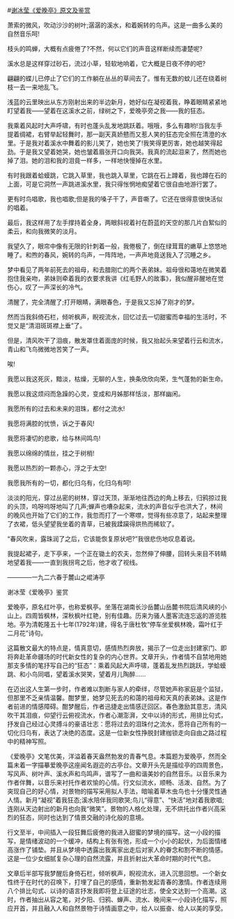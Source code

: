 #[谢冰莹《爱晚亭》原文及鉴赏](https://www.vrrw.net/wx/8907.html)

萧索的微风，吹动沙沙的树叶;潺潺的溪水，和着婉转的鸟声。这是一曲多么美的自然音乐呵!

枝头的鸣蝉，大概有点疲倦了?不然，何以它们的声音这样断续而凄楚呢?

溪水总是这样穿过砂石，流过小草，轻软地响着，它大概是日夜不停的吧?

翩翩的蝶儿已停止了它们的工作躺在丛丛的草间去了。惟有无数的蚊儿还在绕着树枝一去一来地乱飞。

浅蓝的云里映出从东方刚射出来的半边新月，她好似在凝视着我，睁着眼睛紧紧地盯望着我——望着在这溪水之前，绿树之下，爱晚亭旁之我——我的狂态。



我乘着风起时大声呼啸，有时也蓬头乱发地跳跃着。哦哦，多么有趣哟!当我左手提着绸裙，右臂举起轻舞时，那一副天真娇戆而又惹人笑的狂态完全照在清澄的水里。于是我对着溪水中舞着的影儿笑了，她也笑了!我笑得更厉害，她也越笑得起劲。于是我又望着她哭，她也皱着眉张开口向我哭。我真的流起泪来了，然而她也掉了泪。她的泪和我的泪竟一样多，一样地快慢掉在水里。

有时我跟着蛤蟆跳，它跳入草里，我也跳入草里，它跳在石上蹲着，我也蹲在石的上面，可是它洞然一声跳进溪水里，我只得怅惘地痴望着它很自由地游行罢了。

更有时鸟唱歌，我也唱歌;但是我的嗓子干了，声音嘶了。它还在很得意很快活似的唱着。

最后，我这样用了左手撑持着全身，两眼斜视着衬在蔚蓝的天空的那几片白絮似的柔云，和向我微笑的淡月。

我望久了，眼帘中像有无限的针刺着一般，我倦极了，倒在绿茸茸的嫩草上悠悠地睡了。和煦的春风，婉转的鸟声，一阵阵地，一声声地竟送我入了沉睡之乡。

梦中看见了两年前死去的祖母，和去腊刚亡的两个表弟妹。祖母很和蔼地在微笑着抱住我亲吻，弟妹则牵着我的衣要求我讲《红毛野人的故事》，我似醒非醒地在觉伤心，叹了一声深长的冷气。

清醒了，完全清醒了;打开眼睛，满眼春色，于是我又忘掉了刚才的梦。

然而当我斜倚石栏，倾听枫声，睨视流水，回忆过去一切甜蜜而幸福的生活时，不觉又是“清泪斑斑襟上垂”了。

但是，清风吹干了泪痕，散发罩住着面庞的时候，我又抬起头来望着行云和流水，青山和飞鸟微微地苦笑了一声。

唉!

我愿以我这死灰，黯淡，枯燥，无聊的人生，换条欣欣向荣，生气蓬勃的新生命。

我愿以我这烦闷而急躁的心灵，变成和月姊那样恬淡，那样幽闲。

我愿所有的过去和未来的泪珠，都付之流水!

我愿将满腔的忧愤，诉之于春风!

我愿将凄切的悲歌，给与林间鸣鸟!

我愿以绵绵的情丝，挂之于树梢!

我愿以热烈的一颗赤心，浮之于太空!

我愿我所有的一切，都化归乌有，化归乌有呵!

淡淡的阳光，穿过丛密的树林，穿过天顶，渐渐地往西边的角上移去，归鸦掠过我的头顶，呜呀呜呀地叫了几声;蝉声也嘈杂起来，流水的声音似乎也洪大了，林间的晚风也开始了它们的工作，我忽而打了一个寒噤，觉得有些凉意了，站起来整理了衣裙，低头望望我坐着的青草，已被我蹂躏得烘热而稀软了。

“春风吹来，露珠润了之后，它该能恢复原状吧?”我很悲伤地叹息着说。

我提起裙子，走下亭来，一个正在锄土的农夫，忽然伸了伸腰，回转头来目不转睛地望着我——一直到我拐弯之后，他才收了视线。

————一九二六春于麓山之崐涛亭

谢冰莹《爱晚亭》鉴赏

爱晚亭，原名红叶亭，也称爱枫亭。坐落在湖南长沙岳麓山岳麓书院后清风峡的小山上。四周皆枫林，深秋枫叶红艳，别有佳趣。历来为骚人墨客流连忘返的游览胜地。亭为清乾隆五十七年(1792年)建，得名于唐杜牧“停车坐爱枫林晚，霜叶红于二月花”诗句。

这篇散文最大的特点是，情真意切，感情热烈奔放，揭示了一位走出封建家门、即将奔赴革命疆场的时代新女性的复杂的内心世界。文章开头，作者情不自禁地用她那支多情的笔抒写自己的“狂态”：乘着风起大声呼啸，蓬着乱发热烈跳跃，学蛤蟆跳、和小鸟同唱，望着溪水哭笑，望着月儿陶醉……

在迈出这人生第一步时，作者难以割断与家人的牵绊，尽管她声称家庭是个监狱，但那里不乏亲情温馨。酣梦里，她梦见死去的和蔼的祖母和天真的表弟妹。这是作者前进的情感障碍。酣梦醒后，作者迅捷走出情感迂回区。春色激励其意志，清风吹干其泪痕，仰望行云俯视流水，作者心潮澎湃，文中以诗的形式，用排比句式，抒发自己经过心灵搏斗的豪语壮志：愿将过去的泪珠付之流水，愿将自己所有的一切化归乌有，表达了决绝的态度。这是一位新女性挣脱封建枷锁走向自由之路过程中的精神写照。

《爱晚亭》文笔优美，洋溢着春天盎然勃发的青春气息。本篇题为爱晚亭，然而全篇未着一字描摹爱晚亭这座闻名遐迩的古亭台。文章开头先是描绘亭的四周景色，写风声、树叶声、溪水声和鸟鸣声，谱写了一曲和谐美妙的自然音乐。以音乐来为作者伴舞，以音乐来衬托作者欢愉的心情。行文似流水，顺畅、活泼、自然。为了突现自己的好心情，对景物的描写采用拟人手法，暗喻着草木虫鸟也十分懂灵性通人情。新月“凝视”着我狂态;溪水陪伴我同歌哭;鸟儿“得意”、“快活”地对着我歌唱;连刚从天边射出的新月也向我“微笑”。景物的人格化处理，无不烘托出作者兴高采烈的狂态，同时也达到了情景交融的诗化般的意境。

行文至半，中间插入一段狂舞后疲倦的我进入甜蜜的梦境的描写。这一小段的描写，是情绪波动的一个缓冲，结构上有张有弛，形成一个小小的起伏，为后面情绪高涨作了铺垫。并且从梦境中透露出我离家出走后对家人的眷念和割不断的情感。这是一位少女细腻复杂心理的自然流露，并且折射出大革命时期的时代气息。

文章后半部写我梦醒后身倚石栏，倾听枫声，睨视流水，进入沉思回想。一个新女性终于在时代的召唤下，打埋了自己的感情，重新勃发起青春的激情。作者连续用八个排比句式、以诗的语言抒发我即将登上征途的壮志，使全文达到一个高潮。这时，作者抽出从容之笔，对夕阳、归鸦、蝉声、流水、晚间来一小段诗化描写，照应开首，并且融入人和自然景物于诗情画意之中，给人以振奋、给人以美的享受。

